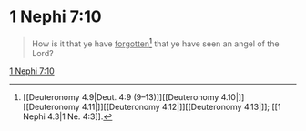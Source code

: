 # 1 Nephi 7:10

> How is it that ye have <u>forgotten</u>[^a] that ye have seen an angel of the Lord?

[1 Nephi 7:10](https://www.churchofjesuschrist.org/study/scriptures/bofm/1-ne/7?lang=eng&id=p10#p10)


[^a]: [[Deuteronomy 4.9|Deut. 4:9 (9–13)]][[Deuteronomy 4.10|]][[Deuteronomy 4.11|]][[Deuteronomy 4.12|]][[Deuteronomy 4.13|]]; [[1 Nephi 4.3|1 Ne. 4:3]].  

